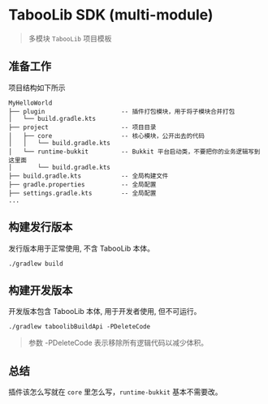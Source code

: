 # TabooLib SDK (multi-module)

> 多模块 `TabooLib` 项目模板  

## 准备工作

项目结构如下所示

    MyHelloWorld
    ├── plugin                     -- 插件打包模块，用于将子模块合并打包
    │   └── build.gradle.kts
    ├── project                    -- 项目目录
    │   ├── core                   -- 核心模块，公开出去的代码
    │   │   └── build.gradle.kts
    │   └── runtime-bukkit         -- Bukkit 平台启动类，不要把你的业务逻辑写到这里面
    │       └── build.gradle.kts
    ├── build.gradle.kts           -- 全局构建文件
    ├── gradle.properties          -- 全局配置
    ├── settings.gradle.kts        -- 全局配置
    ...

## 构建发行版本

发行版本用于正常使用, 不含 TabooLib 本体。

```
./gradlew build
```

## 构建开发版本

开发版本包含 TabooLib 本体, 用于开发者使用, 但不可运行。

```
./gradlew taboolibBuildApi -PDeleteCode
```

> 参数 -PDeleteCode 表示移除所有逻辑代码以减少体积。

## 总结

插件该怎么写就在 `core` 里怎么写，`runtime-bukkit` 基本不需要改。
